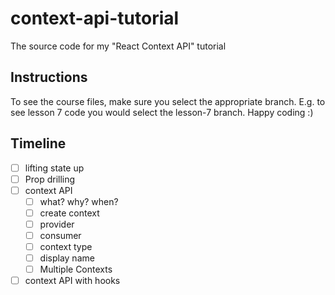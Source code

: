 # context-api-tutorial
The source code for my "React Context API" tutorial 

## Instructions

To see the course files, make sure you select the appropriate branch. E.g. to see lesson 7 code you would select the lesson-7 branch. Happy coding :)

## Timeline

- [ ]  lifting state up
- [ ]  Prop drilling
- [ ]  context API
    - [ ]  what? why? when?
    - [ ]  create context
    - [ ]  provider
    - [ ]  consumer
    - [ ]  context type
    - [ ]  display name
    - [ ]  Multiple Contexts
- [ ]  context API with hooks
